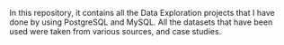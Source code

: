 In this repository, it contains all the Data Exploration projects that I have done by using PostgreSQL and MySQL. All the datasets that have been used were taken from various sources, and case studies. 
